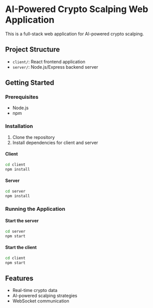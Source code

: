 # AI-Powered Crypto Scalping Web Application

This is a full-stack web application for AI-powered crypto scalping.

## Project Structure

- `client/`: React frontend application
- `server/`: Node.js/Express backend server

## Getting Started

### Prerequisites

- Node.js
- npm

### Installation

1. Clone the repository
2. Install dependencies for client and server

#### Client

```bash
cd client
npm install
```

#### Server

```bash
cd server
npm install
```

### Running the Application

#### Start the server

```bash
cd server
npm start
```

#### Start the client

```bash
cd client
npm start
```

## Features

- Real-time crypto data
- AI-powered scalping strategies
- WebSocket communication